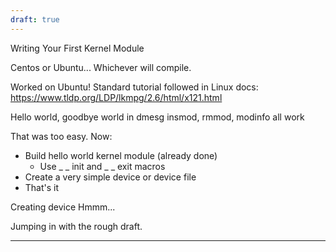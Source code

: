 ```yaml
---
draft: true
---
```



Writing Your First Kernel Module

Centos or Ubuntu... Whichever will compile.

Worked on Ubuntu!
Standard tutorial followed in Linux docs:
https://www.tldp.org/LDP/lkmpg/2.6/html/x121.html

Hello world, goodbye world in dmesg
insmod, rmmod, modinfo all work

That was too easy.
Now:
* Build hello world kernel module (already done)
  * Use _ _ init and _ _ exit macros
* Create a very simple device or device file
* That's it

Creating device
Hmmm...

Jumping in with the rough draft.

-------------------------------------------
